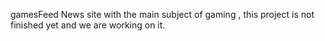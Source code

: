 gamesFeed
News site with the main subject of gaming , this project is not finished yet and we are working on it.
